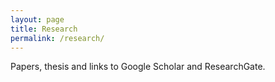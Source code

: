 ```yaml
---
layout: page
title: Research
permalink: /research/
---
```


Papers, thesis and links to Google Scholar and ResearchGate.
